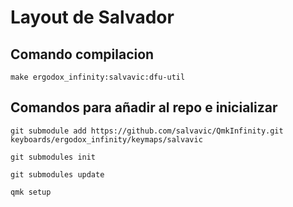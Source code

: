 # Layout de Salvador

## Comando compilacion
`make ergodox_infinity:salvavic:dfu-util`

## Comandos para añadir al repo e inicializar
`git submodule add https://github.com/salvavic/QmkInfinity.git keyboards/ergodox_infinity/keymaps/salvavic`

`git submodules init`

`git submodules update`

`qmk setup`


